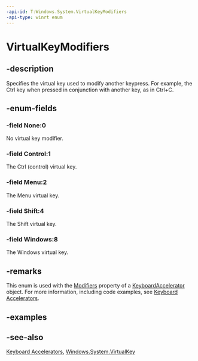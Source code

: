 ```yaml
---
-api-id: T:Windows.System.VirtualKeyModifiers
-api-type: winrt enum
---
```


<!-- Enumeration syntax
public enum Windows.System.VirtualKeyModifiers : uint
-->

# VirtualKeyModifiers

## -description
Specifies the virtual key used to modify another keypress. For example, the Ctrl key when pressed in conjunction with another key, as in Ctrl+C.

## -enum-fields
### -field None:0
No virtual key modifier.

### -field Control:1
The Ctrl (control) virtual key.

### -field Menu:2
The Menu virtual key.

### -field Shift:4
The Shift virtual key.

### -field Windows:8
The Windows virtual key.

## -remarks
This enum is used with the [Modifiers](../windows.ui.xaml.input/keyboardaccelerator_modifiers.md) property of a [KeyboardAccelerator](../windows.ui.xaml.input/keyboardaccelerator.md) object. For more information, including code examples, see [Keyboard Accelerators](https://docs.microsoft.com/windows/uwp/design/input/keyboard-accelerators).

## -examples

## -see-also
[Keyboard Accelerators](https://docs.microsoft.com/windows/uwp/design/input/keyboard-accelerators), [Windows.System.VirtualKey](virtualkey.md)
